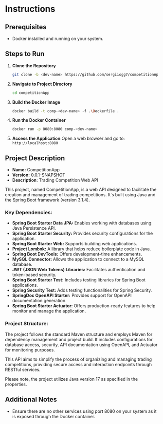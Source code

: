 # Instructions

## Prerequisites
- Docker installed and running on your system.

## Steps to Run

1. **Clone the Repository**
    ```bash
    git clone -b <dev-name> https://github.com/sergiiogg7/competitionApp.git
    ```

2. **Navigate to Project Directory**
    ```bash
    cd competitionApp
    ```

3. **Build the Docker Image**
    ```bash
    docker build -t comp-<dev-name> -f .\Dockerfile .
    ```

4. **Run the Docker Container**
    ```bash
    docker run -p 8080:8080 comp-<dev-name>
    ```

5. **Access the Application**
   Open a web browser and go to: `http://localhost:8080`

## Project Description

- **Name:** CompetitionApp
- **Version:** 0.0.1-SNAPSHOT
- **Description:** Trading Competition Web API

This project, named CompetitionApp, is a web API designed to facilitate the creation and management of trading competitions. It's built using Java and the Spring Boot framework (version 3.1.4).

### Key Dependencies:

- **Spring Boot Starter Data JPA:** Enables working with databases using Java Persistence API.
- **Spring Boot Starter Security:** Provides security configurations for the application.
- **Spring Boot Starter Web:** Supports building web applications.
- **Project Lombok:** A library that helps reduce boilerplate code in Java.
- **Spring Boot DevTools:** Offers development-time enhancements.
- **MySQL Connector:** Allows the application to connect to a MySQL database.
- **JWT (JSON Web Tokens) Libraries:** Facilitates authentication and token-based security.
- **Spring Boot Starter Test:** Includes testing libraries for Spring Boot applications.
- **Spring Security Test:** Adds testing functionalities for Spring Security.
- **SpringDoc OpenAPI Starter:** Provides support for OpenAPI documentation generation.
- **Spring Boot Starter Actuator:** Offers production-ready features to help monitor and manage the application.

### Project Structure:

The project follows the standard Maven structure and employs Maven for dependency management and project build. It includes configurations for database access, security, API documentation using OpenAPI, and Actuator for monitoring purposes.

This API aims to simplify the process of organizing and managing trading competitions, providing secure access and interaction endpoints through RESTful services.

Please note, the project utilizes Java version 17 as specified in the properties.

## Additional Notes
- Ensure there are no other services using port 8080 on your system as it is exposed through the Docker container.
